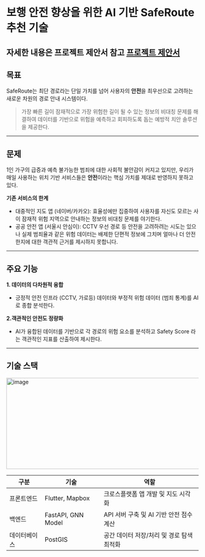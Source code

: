 # 보행 안전 향상을 위한 AI 기반 SafeRoute 추천 기술 

자세한 내용은 프로젝트 제안서 참고
[프로젝트 제안서](PK)
---
## 목표
SafeRoute는 최단 경로라는 단일 가치를 넘어 사용자의 **안전**을 최우선으로 고려하는 새로운 차원의 경로 안내 시스템이다.
> 가장 빠른 길이 잠재적으로 가장 위험한 길이 될 수 있는 정보의 비대칭 문제를 해결하여 데이터를 기반으로 위험을 예측하고 회피하도록 돕는 예방적 치안 솔루션을 제공한다.
---
## 문제
1인 가구의 급증과 예측 불가능한 범죄에 대한 사회적 불안감이 커지고 있지만, 우리가 매일 사용하는 위치 기반 서비스들은 **안전**이라는 핵심 가치를 제대로 반영하지 못하고 있다.

**기존 서비스의 한계**
* 대중적인 지도 앱 (네이버/카카오): 효율성에만 집중하여 사용자를 자신도 모르는 사이 잠재적 위험 지역으로 안내하는 정보의 비대칭 문제를 야기한다.
* 공공 안전 앱 (서울시 안심이): CCTV 우선 경로 등 안전을 고려하려는 시도는 있으나 실제 범죄율과 같은 위험 데이터는 배제한 단편적 정보에 그치며 얼마나 더 안전한지에 대한 객관적 근거를 제시하지 못합니다.
---
## 주요 기능
**1. 데이터의 다차원적 융합**
- 긍정적 안전 인프라 (CCTV, 가로등) 데이터와 부정적 위험 데이터 (범죄 통계)를 AI로 종합 분석한다.

**2.객관적인 안전도 정량화**
- AI가 융합된 데이터를 기반으로 각 경로의 위험 요소를 분석하고 Safety Score 라는 객관적인 지표를 산출하여 제시한다.
---
## 기술 스택
<img width="720" height="238" alt="image" src="https://github.com/user-attachments/assets/63f59037-06e1-45bb-af15-4d7908234ef2" />

| 구분 | 기술 | 역할 |
|--------|--------|--------|
| 프론트엔드 | Flutter, Mapbox | 크로스플랫폼 앱 개발 및 지도 시각화 |
| 백엔드 | FastAPI, GNN Model | API 서버 구축 및 AI 기반 안전 점수 계산 |
| 데이터베이스 | PostGIS | 공간 데이터 저장/처리 및 경로 탐색 최적화 |
